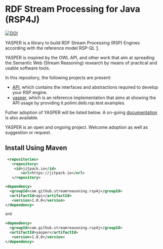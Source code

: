 # RDF Stream Processing for Java (RSP4J) 

[![DOI](https://zenodo.org/badge/322566440.svg)](https://zenodo.org/badge/latestdoi/322566440)

YASPER is a library to build RDF Stream Processing (RSP) Engines according with the reference model RSP-QL [1](http://jeanpi.org/wp/media/rspql_ijswis_dellaglio_2015.pdf). 

YASPER is inspired by the OWL API, and other work that aim at spreading the Semantic Web (Stream Reasoning) research by means of practical and usable software tools.

In this repository, the following  projects are present:

* [API](./api/Readme.md), which contains the interfaces and abstractions required to develop your RSP engine.
* [yasper](./yasper/Readme.md), which is an reference implementation that aims at showing the API usage by providing it.polimi.deib.rsp.test.examples.

Futher adoption of YASPER will be listed below. A on-going [documentation](https://github.com/riccardotommasini/yasper/wiki) is also available. 

YASPER is an open and ongoing project. Welcome adoption as well as suggestion or request.

## Install Using Maven

```xml
 <repositories>
   <repository>
    <id>jitpack.io</id>
       <url>https://jitpack.io</url>
   </repository>

<dependency>
  <groupId>com.github.streamreasoning.rsp4j</groupId>
  <artifactId>api</artifactId>
   <version>1.0.0</version>
</dependency>
  
and 
  
<dependency>
  <groupId>com.github.streamreasoning.rsp4j</groupId>
  <artifactId>yasper</artifactId>
   <version>1.0.0</version>
</dependency>
```
